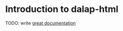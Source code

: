 # Introduction to dalap-html

TODO: write [great documentation](http://jacobian.org/writing/great-documentation/what-to-write/)
